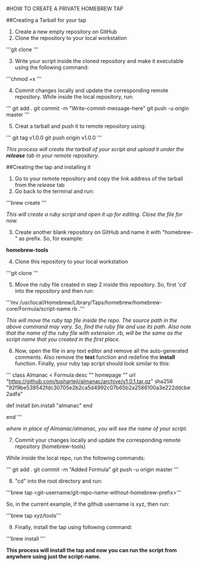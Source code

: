 #HOW TO CREATE A PRIVATE HOMEBREW TAP

##Creating a Tarball for your tap

1. Create a new empty repository on GitHub
2. Clone the repository to your local workstation

'''git clone <url-of-the-remote-repo>'''

3. Write your script inside the cloned repository and make it executable using the following command:

'''chmod +x <script-name>'''

4. Commit changes locally and update the corresponding remote repository. While inside the local repository, run: 

'''
git add .
git commit -m "Write-commit-message-here"
git push -u origin master
'''

5. Creat a tarball and push it to remote repository using:

'''
git tag v1.0.0
git push origin v1.0.0
'''

*This process will create the tarball of your script and upload it under the **release** tab in your remote repository.*



##Creating the tap and installing it

1. Go to your remote repository and copy the link address of the tarball from the *release* tab
2. Go back to the terminal and run:

'''brew create <copied-link-address>'''

*This will create a ruby script and open it up for editing. Close the file for now.*

3. Create another blank repository on GitHub and name it with "homebrew-" as prefix. So, for example:

**homebrew-tools**

4. Clone this repository to your local workstation

'''git clone <url-of-the-remote-repo>'''

5. Move the ruby file created in step 2 inside this repository. So, first 'cd' into the repository and then run:

'''mv /usr/local/Homebrew/Library/Taps/homebrew/homebrew-core/Formula/script-name.rb .'''

*This will move the ruby tap file inside the repo. The source path in the above command may vary. So, find the ruby file and use its path.*
*Also note that the name of the ruby file with extension .rb, will be the same as the script name that you created in the first place.*

6. Now, open the file in any text editor and remove all the auto-generated comments. Also remove the **test** function and redefine the **install** function. Finally, your ruby tap script should look similar to this:

'''
class Almanac < Formula
  desc ""
  homepage ""
  url "https://github.com/tusharteji/almanac/archive/v1.0.1.tar.gz"
  sha256 "92f9be539542fdc30705e2b2ca5d4992c07b65b2a2586100a3e222ddcbe2adfa"

  def install
    bin.install "almanac"
  end

end
'''

*where in place of Almanac/almanac, you will see the name of your script.*

7. Commit your changes locally and update the corresponding remote repository (homebrew-tools)

While inside the local repo, run the following commands:
 
'''
git add .
git commit -m “Added Formula”
git push -u origin master
'''

8. "cd" into the root directory and run:

'''brew tap <git-username/git-repo-name-without-homebrew-prefix>'''

So, in the current example, if the github username is xyz, then run:

'''brew tap xyz/tools'''

9. Finally, install the tap using following command:

'''brew install <script-name>'''


**This process will install the tap and now you can run the script from anywhere using just the script-name.**
